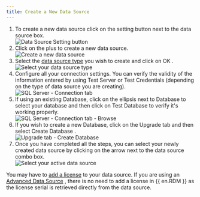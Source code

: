 ```yaml
---
title: Create a New Data Source
---
```

1. To create a new data source click on the setting button next to the data source box.  
![Data Source Setting button](/img/en/rdm/mac/clip10476.png) 
1. Click on the plus to create a new data source.  
![Create a new data source](/img/en/rdm/mac/clip10477.png) 
1. Select the [data source type](/rdm/mac/data-sources/data-sources-types/) you wish to create and click on OK .  
![Select your data source type](/img/en/rdm/mac/clip10478.png) 
1. Configure all your connection settings. You can verify the validity of the information entered by using Test Server or Test Credentials (depending on the type of data source you are creating).  
![SQL Server - Connection tab](/img/en/rdm/mac/clip10479.png) 
1. If using an existing Database, click on the ellipsis next to Database to select your database and then click on Test Database to verify it&apos;s working properly.  
![SQL Server - Connection tab - Browse](/img/en/rdm/mac/clip10480.png) 
1. If you wish to create a new Database, click on the Upgrade tab and then select Create Database .  
![Upgrade tab - Create Database](/img/en/rdm/mac/clip10481.png) 
1. Once you have completed all the steps, you can select your newly created data source by clicking on the arrow next to the data source combo box.  
![Select your active data source](/img/en/rdm/mac/clip10482.png) 

You may have to [add a license](/rdm/mac/commands/administration/licenses/) to your data source. If you are using an [Advanced Data Source](/rdm/mac/data-sources/data-sources-types/advanced-data-sources/) , there is no need to add a license in {{ en.RDM }} as the license serial is retrieved directly from the data source. 

